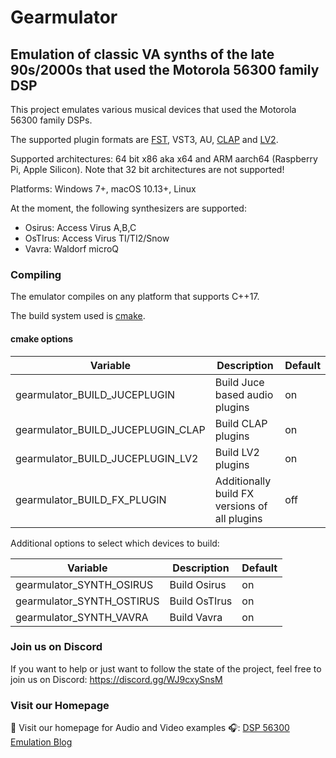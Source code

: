# Gearmulator

## Emulation of classic VA synths of the late 90s/2000s that used the Motorola 56300 family DSP

This project emulates various musical devices that used the Motorola 56300 family DSPs.

The supported plugin formats are [FST](https://github.com/pierreguillot/FTS), VST3, AU, [CLAP](https://cleveraudio.org/) and [LV2](https://lv2plug.in/).

Supported architectures: 64 bit x86 aka x64 and ARM aarch64 (Raspberry Pi, Apple Silicon). Note that 32 bit
architectures are not supported!

Platforms: Windows 7+, macOS 10.13+, Linux

At the moment, the following synthesizers are supported:

* Osirus: Access Virus A,B,C
* OsTIrus: Access Virus TI/TI2/Snow
* Vavra: Waldorf microQ

### Compiling

The emulator compiles on any platform that supports C++17.

The build system used is [cmake](https://cmake.org/).

#### cmake options

| Variable | Description | Default |
|--|--|--|
| gearmulator_BUILD_JUCEPLUGIN | Build Juce based audio plugins | on |
| gearmulator_BUILD_JUCEPLUGIN_CLAP | Build CLAP plugins | on |
| gearmulator_BUILD_JUCEPLUGIN_LV2 | Build LV2 plugins | on |
| gearmulator_BUILD_FX_PLUGIN | Additionally build FX versions of all plugins | off |

Additional options to select which devices to build:

| Variable | Description | Default |
|--|--|--|
| gearmulator_SYNTH_OSIRUS | Build Osirus | on |
| gearmulator_SYNTH_OSTIRUS | Build OsTIrus | on |
| gearmulator_SYNTH_VAVRA | Build Vavra | on |

### Join us on Discord

If you want to help or just want to follow the state of the project, feel free to join us on Discord: https://discord.gg/WJ9cxySnsM

### Visit our Homepage

🎵 Visit our homepage for Audio and Video examples 🎧:
[DSP 56300 Emulation Blog](https://dsp56300.wordpress.com/)
